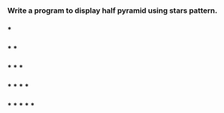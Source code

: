 ### Write a program to display half pyramid using stars pattern.

### *
### * *
### * * *
### * * * *
### * * * * *
